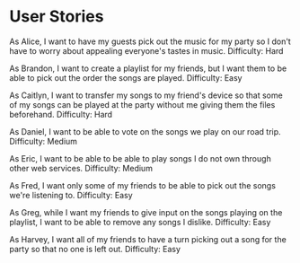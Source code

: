 # User Stories

As Alice, I want to have my guests pick out the music for my party so I don't have to worry about appealing everyone's tastes in music.
Difficulty: Hard

As Brandon, I want to create a playlist for my friends, but I want them to be able to pick out the order the songs are played.
Difficulty: Easy

As Caitlyn, I want to transfer my songs to my friend's device so that some of my songs can be played at the party without me giving them the files beforehand.
Difficulty: Hard

As Daniel, I want to be able to vote on the songs we play on our road trip.
Difficulty: Medium

As Eric, I want to be able to be able to play songs I do not own through other web services.
Difficulty: Medium

As Fred, I want only some of my friends to be able to pick out the songs we're listening to.
Difficulty: Easy

As Greg, while I want my friends to give input on the songs playing on the playlist, I want to be able to remove any songs I dislike.
Difficulty: Easy

As Harvey, I want all of my friends to have a turn picking out a song for the party so that no one is left out.
Difficulty: Easy